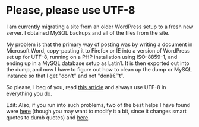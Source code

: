 Please, please use UTF-8
========================
I am currently migrating a site from an older WordPress setup to a fresh new server.  I obtained MySQL backups and all of the files from the site.

My problem is that the primary way of posting was by writing a document in Microsoft Word, copy-pasting it to Firefox or IE into a version of WordPress set up for UTF-8, running on a PHP installation using ISO-8859-1, and ending up in a MySQL database setup as Latin1.  It is then exported out into the dump, and now I have to figure out how to clean up the dump or MySQL instance so that I get "don't" and not "donâ€™t".

So please, I beg of you, read <a href="http://www.joelonsoftware.com/articles/Unicode.html">this article</a> and always use UTF-8 in everything you do.

Edit: Also, if you run into such problems, two of the best helps I have found were <a href="http://myhep.com/2007/1/25/mysql-on-the-move-from-latin1-to-utf8">here</a> (though you may want to modify it a bit, since it changes smart quotes to dumb quotes) and <a href="http://www.oreillynet.com/onlamp/blog/2006/01/turning_mysql_data_in_latin1_t.html">here</a>.
